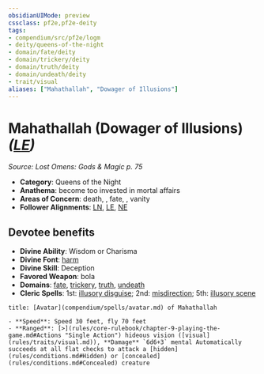 ```yaml
---
obsidianUIMode: preview
cssclass: pf2e,pf2e-deity
tags:
- compendium/src/pf2e/logm
- deity/queens-of-the-night
- domain/fate/deity
- domain/trickery/deity
- domain/truth/deity
- domain/undeath/deity
- trait/visual
aliases: ["Mahathallah", "Dowager of Illusions"]
---
```

# Mahathallah (Dowager of Illusions) *([LE](rules/traits/lawful-evil-b1.md))*  
*Source: Lost Omens: Gods & Magic p. 75*  

- **Category**: Queens of the Night
- **Anathema**: become too invested in mortal affairs
- **Areas of Concern**: death, , fate, , vanity
- **Follower Alignments**: [LN](rules/traits/lawful-neutral-b1.md), [LE](rules/traits/lawful-evil-b1.md), [NE](rules/traits/neutral-evil-b1.md)

## Devotee benefits

- **Divine Ability**: Wisdom or Charisma
- **Divine Font**: [harm](compendium/spells/harm.md)
- **Divine Skill**: Deception
- **Favored Weapon**: bola
- **Domains**: [fate](compendium/setting/domains.md#Fate), [trickery](compendium/setting/domains.md#Trickery), [truth](compendium/setting/domains.md#Truth), [undeath](compendium/setting/domains.md#Undeath)
- **Cleric Spells**: 1st: [illusory disguise](compendium/spells/illusory-disguise.md); 2nd: [misdirection](compendium/spells/misdirection.md); 5th: [illusory scene](compendium/spells/illusory-scene.md)

```ad-embed-avatar
title: [Avatar](compendium/spells/avatar.md) of Mahathallah

- **Speed**: Speed 30 feet, fly 70 feet
- **Ranged**: [>](rules/core-rulebook/chapter-9-playing-the-game.md#Actions "Single Action") hideous vision ([visual](rules/traits/visual.md)), **Damage** `6d6+3` mental Automatically succeeds at all flat checks to attack a [hidden](rules/conditions.md#Hidden) or [concealed](rules/conditions.md#Concealed) creature
```